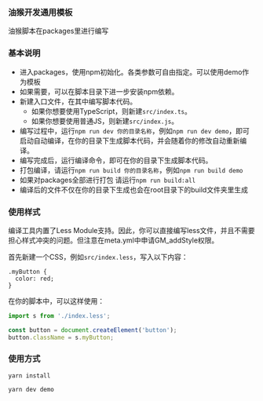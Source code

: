 ### 油猴开发通用模板

油猴脚本在packages里进行编写

### 基本说明
* 进入packages，使用npm初始化。各类参数可自由指定。可以使用demo作为模板
* 如果需要，可以在脚本目录下进一步安装npm依赖。
* 新建入口文件，在其中编写脚本代码。
  * 如果你想要使用TypeScript，则新建`src/index.ts`。
  * 如果你想要使用普通JS，则新建`src/index.js`。
* 编写过程中，运行`npm run dev 你的目录名称`，例如`npm run dev demo`，即可启动自动编译，在你的目录下生成脚本代码，并会随着你的修改自动重新编译。
* 编写完成后，运行编译命令，即可在你的目录下生成脚本代码。
* 打包编译，请运行`npm run build 你的目录名称`，例如`npm run build demo`
* 如果对packages全部进行打包 请运行`npm run build:all`
* 编译后的文件不仅在你的目录下生成也会在root目录下的build文件夹里生成

### 使用样式
编译工具内置了Less Module支持。因此，你可以直接编写less文件，并且不需要担心样式冲突的问题。但注意在meta.yml中申请GM_addStyle权限。

首先新建一个CSS，例如`src/index.less`，写入以下内容：
```less
.myButton {
  color: red;
}
```

在你的脚本中，可以这样使用：
```js
import s from './index.less';

const button = document.createElement('button');
button.className = s.myButton;
```

### 使用方式

`yarn install`

`yarn dev demo`
